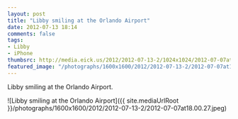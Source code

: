 ```yaml
---
layout: post
title: "Libby smiling at the Orlando Airport"
date: 2012-07-13 18:14
comments: false
tags: 
- Libby
- iPhone
thumbsrc: http://media.eick.us/2012/2012-07-13-2/1024x1024/2012-07-07at18.00.27.jpeg
featured_image: "/photographs/1600x1600/2012/2012-07-13-2/2012-07-07at18.00.27.jpeg"
---
```

Libby smiling at the Orlando Airport.

![Libby smiling at the Orlando Airport]({{ site.mediaUrlRoot }}/photographs/1600x1600/2012/2012-07-13-2/2012-07-07at18.00.27.jpeg)

